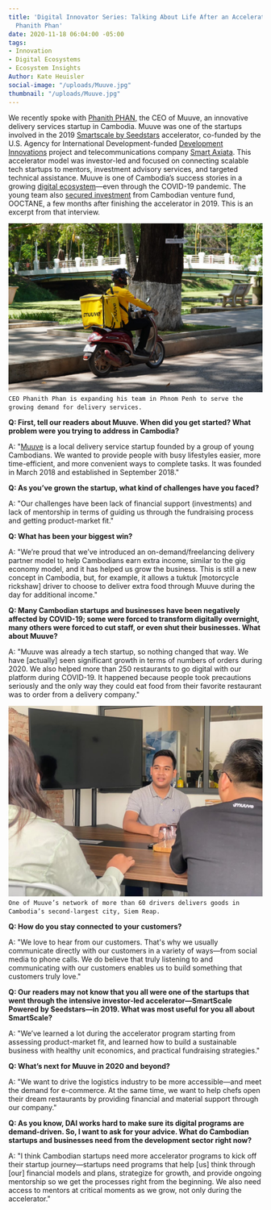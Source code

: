 ```yaml
---
title: 'Digital Innovator Series: Talking About Life After an Accelerator with Muuve’s
  Phanith Phan'
date: 2020-11-18 06:04:00 -05:00
tags:
- Innovation
- Digital Ecosystems
- Ecosystem Insights
Author: Kate Heuisler
social-image: "/uploads/Muuve.jpg"
thumbnail: "/uploads/Muuve.jpg"
---
```


We recently spoke with [Phanith PHAN,](https://www.childrenshospitalvanderbilt.org/doctors/barkin-shari) the CEO of Muuve, an innovative delivery services startup in Cambodia. Muuve was one of the startups involved in the 2019 [Smartscale by Seedstars](https://www.smart.com.kh/smartscale-powered-by-seedstars-to-host-its-demo-day-in-phnom-penh/) accelerator, co-funded by the U.S. Agency for International Development-funded [Development Innovations](https://www.dai.com/our-work/projects/cambodia-development-innovations) project and telecommunications company [Smart Axiata](https://www.smart.com.kh/?gclid=Cj0KCQjwreT8BRDTARIsAJLI0KLZGTfnbLbol8X5UuazEsB8sqzo_n9AF92h-QRptDHikMSmCCtMI2caAnohEALw_wcB). This accelerator model was investor-led and focused on connecting scalable tech startups to mentors, investment advisory services, and targeted technical assistance. Muuve is one of Cambodia’s success stories in a growing [digital ecosystem]((https://www.raintreecambodia.com/research))—even through the COVID-19 pandemic. The young team also [secured investment](https://e27.co/cambodias-muuve-scores-funding-from-ooctane-to-take-its-food-delivery-service-to-new-cities-20200123/) from Cambodian venture fund, OOCTANE, a few months after finishing the accelerator in 2019. This is an excerpt from that interview.

<!--more-->

![Muuve.jpg](/uploads/Muuve.jpg)`CEO Phanith Phan is expanding his team in Phnom Penh to serve the growing demand for delivery services.`

**Q: First, tell our readers about Muuve. When did you get started? What problem were you trying to address in Cambodia?**

A: "[Muuve](https://apps.apple.com/kh/app/muuve-food-order-delivery/id1414753417) is a local delivery service startup founded by a group of young Cambodians. We wanted to provide people with busy lifestyles easier, more time-efficient, and more convenient ways to complete tasks. It was founded in March 2018 and established in September 2018."

**Q: As you’ve grown the startup, what kind of challenges have you faced?**

A: "Our challenges have been lack of financial support (investments) and lack of mentorship in terms of guiding us through the fundraising process and getting product-market fit."

**Q: What has been your biggest win?**

A: "We’re proud that we’ve introduced an on-demand/freelancing delivery partner model to help Cambodians earn extra income, similar to the gig economy model, and it has helped us grow the business. This is still a new concept in Cambodia, but, for example, it allows a tuktuk [motorcycle rickshaw] driver to choose to deliver extra food through Muuve during the day for additional income."

**Q: Many Cambodian startups and businesses have been negatively affected by COVID-19; some were forced to transform digitally overnight, many others were forced to cut staff, or even shut their businesses. What about Muuve?**

A: "Muuve was already a tech startup, so nothing changed that way. We have [actually] seen significant growth in terms of numbers of orders during 2020. We also helped more than 250 restaurants to go digital with our platform during COVID-19. It happened because people took precautions seriously and the only way they could eat food from their favorite restaurant was to order from a delivery company."

![Muuve 1.jpg](/uploads/Muuve%201.jpg)`One of Muuve’s network of more than 60 drivers delivers goods in Cambodia’s second-largest city, Siem Reap.`

**Q: How do you stay connected to your customers?**

A: "We love to hear from our customers. That's why we usually communicate directly with our customers in a variety of ways—from social media to phone calls. We do believe that truly listening to and communicating with our customers enables us to build something that customers truly love."

**Q: Our readers may not know that you all were one of the startups that went through the intensive investor-led accelerator—SmartScale Powered by Seedstars—in 2019. What was most useful for you all about SmartScale?**

A: "We’ve learned a lot during the accelerator program starting from assessing product-market fit, and learned how to build a sustainable business with healthy unit economics, and practical fundraising strategies."

**Q: What’s next for Muuve in 2020 and beyond?**

A: "We want to drive the logistics industry to be more accessible—and meet the demand for e-commerce. At the same time, we want to help chefs open their dream restaurants by providing financial and material support through our company."

**Q: As you know, DAI works hard to make sure its digital programs are demand-driven. So, I want to ask for your advice. What do Cambodian startups and businesses need from the development sector right now?**

A: "I think Cambodian startups need more accelerator programs to kick off their startup journey—startups need programs that help [us] think through [our] financial models and plans, strategize for growth, and provide ongoing mentorship so we get the processes right from the beginning. We also need access to mentors at critical moments as we grow, not only during the accelerator."